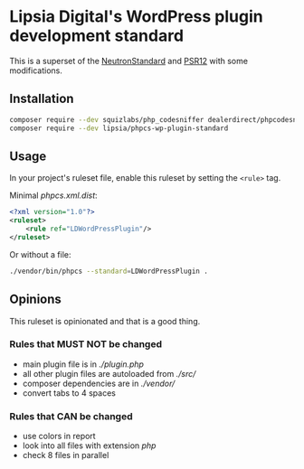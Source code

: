 # Lipsia Digital's WordPress plugin development standard

This is a superset of the [NeutronStandard](https://github.com/Automattic/phpcs-neutron-standard) and [PSR12](https://www.php-fig.org/psr/psr-12/) with some modifications.

## Installation

```sh
composer require --dev squizlabs/php_codesniffer dealerdirect/phpcodesniffer-composer-installer
composer require --dev lipsia/phpcs-wp-plugin-standard
```

## Usage

In your project's ruleset file, enable this ruleset by setting the `<rule>` tag.

Minimal _phpcs.xml.dist_:

```xml
<?xml version="1.0"?>
<ruleset>
    <rule ref="LDWordPressPlugin"/>
</ruleset>
```

Or without a file:

```sh
./vendor/bin/phpcs --standard=LDWordPressPlugin .
```

## Opinions

This ruleset is opinionated and that is a good thing.

### Rules that MUST NOT be changed

- main plugin file is in _./plugin.php_
- all other plugin files are autoloaded from _./src/_
- composer dependencies are in _./vendor/_
- convert tabs to 4 spaces

### Rules that CAN be changed

- use colors in report
- look into all files with extension _php_
- check 8 files in parallel
